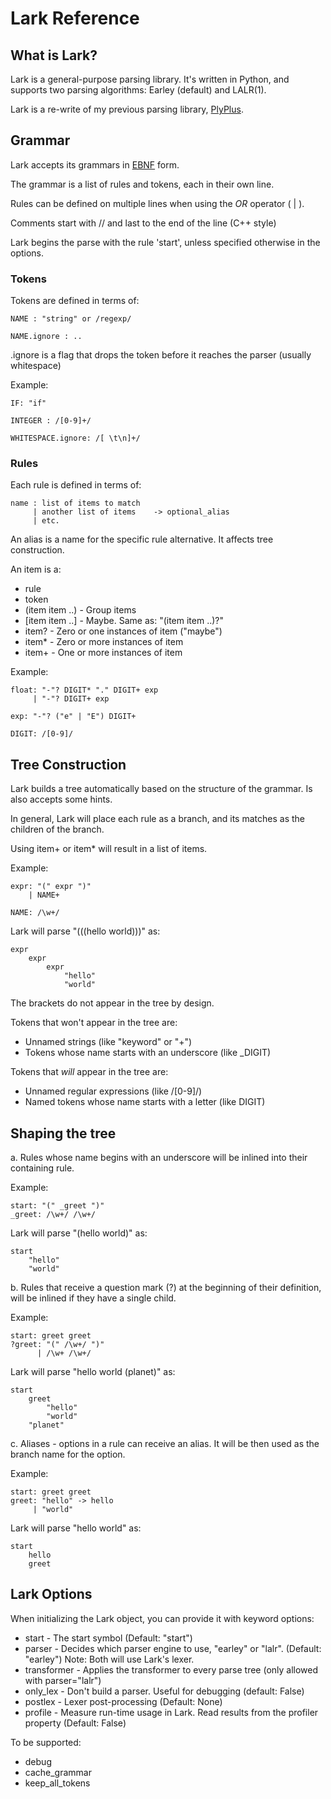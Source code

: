 # Lark Reference

## What is Lark?

Lark is a general-purpose parsing library. It's written in Python, and supports two parsing algorithms: Earley (default) and LALR(1).

Lark is a re-write of my previous parsing library, [PlyPlus](https://github.com/erezsh/plyplus).

## Grammar

Lark accepts its grammars in [EBNF](https://www.wikiwand.com/en/Extended_Backus%E2%80%93Naur_form) form.

The grammar is a list of rules and tokens, each in their own line.

Rules can be defined on multiple lines when using the *OR* operator ( | ).

Comments start with // and last to the end of the line (C++ style)

Lark begins the parse with the rule 'start', unless specified otherwise in the options.

### Tokens

Tokens are defined in terms of:

    NAME : "string" or /regexp/
                   
    NAME.ignore : ..

.ignore is a flag that drops the token before it reaches the parser (usually whitespace)

Example:

    IF: "if"

    INTEGER : /[0-9]+/

    WHITESPACE.ignore: /[ \t\n]+/

### Rules

Each rule is defined in terms of:

    name : list of items to match
         | another list of items    -> optional_alias
         | etc.

An alias is a name for the specific rule alternative. It affects tree construction.

An item is a:
    
 - rule
 - token
 - (item item ..) - Group items
 - [item item ..] - Maybe. Same as: "(item item ..)?"
 - item? - Zero or one instances of item ("maybe")
 - item\* - Zero or more instances of item
 - item+ - One or more instances of item


Example:

    float: "-"? DIGIT* "." DIGIT+ exp
         | "-"? DIGIT+ exp

    exp: "-"? ("e" | "E") DIGIT+

    DIGIT: /[0-9]/

## Tree Construction

Lark builds a tree automatically based on the structure of the grammar. Is also accepts some hints.

In general, Lark will place each rule as a branch, and its matches as the children of the branch.

Using item+ or item\* will result in a list of items.

Example:

    expr: "(" expr ")"
        | NAME+

    NAME: /\w+/

Lark will parse "(((hello world)))" as:

    expr
        expr
            expr
                "hello"
                "world"

The brackets do not appear in the tree by design.

Tokens that won't appear in the tree are:

 - Unnamed strings (like "keyword" or "+")
 - Tokens whose name starts with an underscore (like \_DIGIT)

Tokens that *will* appear in the tree are:

 - Unnamed regular expressions (like /[0-9]/)
 - Named tokens whose name starts with a letter (like DIGIT)

## Shaping the tree

a. Rules whose name begins with an underscore will be inlined into their containing rule.

Example:

    start: "(" _greet ")"
    _greet: /\w+/ /\w+/

Lark will parse "(hello world)" as:

    start
        "hello"
        "world"


b. Rules that receive a question mark (?) at the beginning of their definition, will be inlined if they have a single child.

Example:

    start: greet greet
    ?greet: "(" /\w+/ ")"
          | /\w+ /\w+/

Lark will parse "hello world (planet)" as:

    start
        greet
            "hello"
            "world"
        "planet"

c. Aliases - options in a rule can receive an alias. It will be then used as the branch name for the option.

Example:

    start: greet greet
    greet: "hello" -> hello
         | "world"

Lark will parse "hello world" as:

    start
        hello
        greet

## Lark Options

When initializing the Lark object, you can provide it with keyword options:

- start - The start symbol (Default: "start")
- parser - Decides which parser engine to use, "earley" or "lalr". (Default: "earley")
           Note: Both will use Lark's lexer.
- transformer - Applies the transformer to every parse tree (only allowed with parser="lalr")
- only\_lex - Don't build a parser. Useful for debugging (default: False)
- postlex - Lexer post-processing (Default: None)
- profile - Measure run-time usage in Lark. Read results from the profiler property (Default: False)  

To be supported:

- debug
- cache\_grammar
- keep\_all\_tokens

